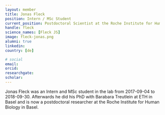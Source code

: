 ```yaml
---
layout: member
title: Jonas Fleck
position: Intern / MSc Student
current_position: Postdoctoral Scientist at the Roche Institute for Human Biology
handle: fleck
science_names: [Fleck JS]
image: fleck-jonas.png
alumni: true
linkedin:
country: [de]

# social
email:
orcid:
researchgate:
scholar:
---
```


Jonas Fleck was an Intern and MSc student in the lab from 2017-09-04 to 2018-09-30. Afterwards he did his PhD with Barabara Treutlein at ETH in Basel and is now a postdoctoral researcher at the Roche Institute for Human Biology in Basel.

